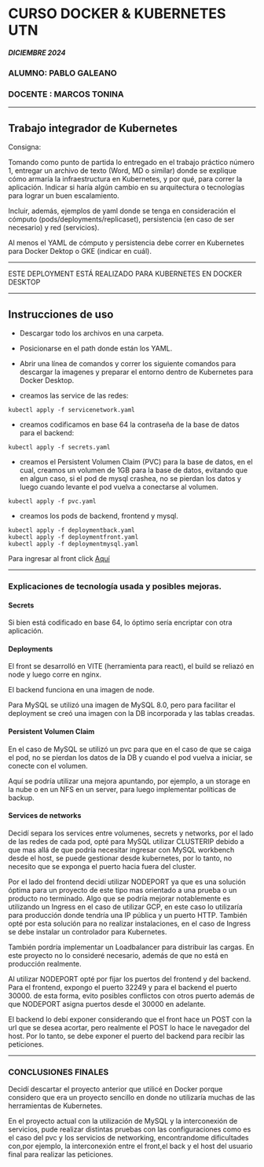 # CURSO DOCKER & KUBERNETES UTN

##### DICIEMBRE 2024

### ALUMNO: PABLO GALEANO

### DOCENTE : MARCOS TONINA

---

## Trabajo integrador de Kubernetes

Consigna:

Tomando como punto de partida lo entregado en el trabajo práctico número 1, entregar un archivo de texto (Word, MD o similar) donde se explique cómo armaría la infraestructura en Kubernetes, y por qué, para correr la aplicación. Indicar si haría algún cambio en su arquitectura o tecnologías para lograr un buen escalamiento.

Incluir, además, ejemplos de yaml donde se tenga en consideración el cómputo (pods/deployments/replicaset), persistencia (en caso de ser necesario) y red (servicios).

Al menos el YAML de cómputo y persistencia debe correr en Kubernetes para Docker Dektop o GKE (indicar en cuál).

---

ESTE DEPLOYMENT ESTÁ REALIZADO PARA KUBERNETES EN DOCKER DESKTOP

---

## Instrucciones de uso

- Descargar todo los archivos en una carpeta.

- Posicionarse en el path donde están los YAML.

- Abrir una línea de comandos y correr los siguiente comandos para descargar la imagenes y preparar el entorno dentro de Kubernetes para Docker Desktop.

- creamos las service de las redes:

```
kubectl apply -f servicenetwork.yaml
```

- creamos codificamos en base 64 la contraseña de la base de datos para el backend:

```
kubectl apply -f secrets.yaml
```

- creamos el Persistent Volumen Claim (PVC) para la base de datos, en el cual, creamos un volumen de 1GB para la base de datos, evitando que en algun caso, si el pod de mysql crashea, no se pierdan los datos y luego cuando levante el pod vuelva a conectarse al volumen.

```
kubectl apply -f pvc.yaml
```

- creamos los pods de backend, frontend y mysql.

```
kubectl apply -f deploymentback.yaml
kubectl apply -f deploymentfront.yaml
kubectl apply -f deploymentmysql.yaml
```

Para ingresar al front click
[Aquí](http://localhost:32249/)

---

### Explicaciones de tecnología usada y posibles mejoras.

#### Secrets

Si bien está codificado en base 64, lo óptimo sería encriptar con otra aplicación.

#### Deployments

El front se desarrolló en VITE (herramienta para react), el build se reliazó en node y luego corre en nginx.

El backend funciona en una imagen de node.

Para MySQL se utilizó una imagen de MySQL 8.0, pero para facilitar el deployment se creó una imagen con la DB incorporada y las tablas creadas.

#### Persistent Volumen Claim

En el caso de MySQL se utilizó un pvc para que en el caso de que se caiga el pod, no se pierdan los datos de la DB y cuando el pod vuelva a iniciar, se conecte con el volumen.

Aquí se podría utilizar una mejora apuntando, por ejemplo, a un storage en la nube o en un NFS en un server, para luego implementar políticas de backup.

#### Services de networks

Decidí separa los services entre volumenes, secrets y networks, por el lado de las redes de cada pod, opté para MySQL utilizar CLUSTERIP debido a que mas allá de que podría necesitar ingresar con MySQL workbench desde el host, se puede gestionar desde kubernetes, por lo tanto, no necesito que se exponga el puerto hacia fuera del cluster.

Por el lado del frontend decidí utilizar NODEPORT ya que es una solución óptima para un proyecto de este tipo mas orientado a una prueba o un producto no terminado.
Algo que se podría mejorar notablemente es utilizando un Ingress en el caso de utilizar GCP, en este caso lo utilizaría para producción donde tendría una IP pública y un puerto HTTP.
También opté por esta solución para no realizar instalaciones, en el caso de Ingress se debe instalar un controlador para Kubernetes.

También pordría implementar un Loadbalancer para distribuir las cargas. En este proyecto no lo consideré necesario, además de que no está en producción realmente.

Al utilizar NODEPORT opté por fijar los puertos del frontend y del backend.
Para el frontend, expongo el puerto 32249 y para el backend el puerto 30000.
de esta forma, evito posibles conflictos con otros puerto además de que NODEPORT asigna puertos desde el 30000 en adelante.

El backend lo debí exponer considerando que el front hace un POST con la url que se desea acortar, pero realmente el POST lo hace le navegador del host. Por lo tanto, se debe exponer el puerto del backend para recibir las peticiones.

---

### CONCLUSIONES FINALES

Decidí descartar el proyecto anterior que utilicé en Docker porque considero que era un proyecto sencillo en donde no utilizaría muchas de las herramientas de Kubernetes.

En el proyecto actual con la utilización de MySQL y la interconexión de servicios, pude realizar distintas pruebas con las configuraciones como es el caso del pvc y los servicios de networking, encontrandome dificultades con,por ejemplo, la interconexión entre el front,el back y el host del usuario final para realizar las peticiones.
